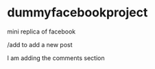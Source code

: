 # dummyfacebookproject
mini replica of facebook


/add to add a new post

I am adding the comments section
